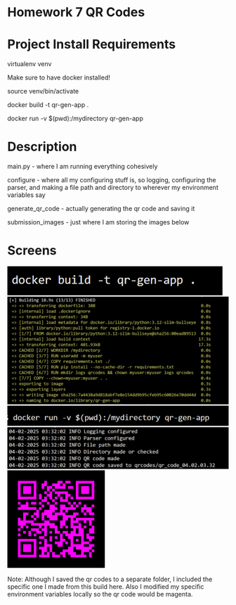 # Homework 7 QR Codes

# Project Install Requirements

virtualenv venv

Make sure to have docker installed!

source venv/bin/activate

docker build -t qr-gen-app .

docker run -v $(pwd):/mydirectory qr-gen-app

# Description
main.py - where I am running everything cohesively

configure - where all my configuring stuff is, so logging, configuring the parser, and making a file path and directory to wherever my environment variables say

generate_qr_code - actually generating the qr code and saving it

submission_images - just where I am storing the images below

# Screens
![alt text](submission_images/image-1.png)
![alt text](submission_images/image-22.png)
![alt text](submission_images/image-3.png)
![alt text](submission_images/image-4.png)
![alt text](submission_images/qr_code_04.02.03.32.png)

Note: Although I saved the qr codes to a separate folder, I included the specific one I made from this build here.
Also I modified my specific environment variables locally so the qr code would be magenta.


